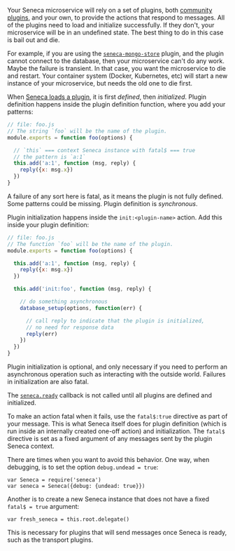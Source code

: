 Your Seneca microservice will rely on a set of plugins, both [community
plugins](https://github.com/senecajs?utf8=%E2%9C%93&q=seneca-*&type=source&language=), and your own, to provide the actions that respond to
messages. All of the plugins need to load and initialize
successfully. If they don't, your microservice will be in an
undefined state. The best thing to do in this case is bail out and
die.

For example, if you are using the
[`seneca-mongo-store`](http://github.com/senecajs/seneca-mongo-store)
plugin, and the plugin cannot connect to the database, then your
microservice can't do any work. Maybe the failure is transient. In
that case, you want the microservice to die and restart. Your
container system (Docker, Kubernetes, etc) will start a new instance
of your microservice, but needs the old one to die first.

When
[Seneca loads a plugin](/docs/tutorials/how-to-write-a-plugin.html),
it is first _defined_, then _initialized_. Plugin definition happens
inside the plugin definition function, where you add your patterns:

```js
// file: foo.js
// The string `foo` will be the name of the plugin.
module.exports = function foo(options) {

  // `this` === context Seneca instance with fatal$ === true
  // the pattern is `a:1`
  this.add('a:1', function (msg, reply) {
    reply({x: msg.x})
  }) 
}
```

A failure of any sort here is fatal, as it means the plugin is not
fully defined. Some patterns could be missing. Plugin definition is
_synchronous_.

Plugin initialization happens inside the `init:<plugin-name>`
action. Add this inside your plugin definition:

```js
// file: foo.js
// The function `foo` will be the name of the plugin.
module.exports = function foo(options) {

  this.add('a:1', function (msg, reply) {
    reply({x: msg.x})
  }) 

  this.add('init:foo', function (msg, reply) {

    // do something asynchronous
    database_setup(options, function(err) {

      // call reply to indicate that the plugin is initialized,
      // no need for response data
      reply(err)
    })
  })
}
```

Plugin initialization is optional, and only necessary if you need to
perform an asynchronous operation such as interacting with the outside
world. Failures in initialization are also fatal.

The [`seneca.ready`](/api/#method-ready) callback is not called until
all plugins are defined and initialized.

To make an action fatal when it fails, use the `fatal$:true` directive
as part of your message. This is what Seneca itself does for plugin
definition (which is run inside an internally created one-off action)
and initialization. The `fatal$` directive is set as a fixed argument
of any messages sent by the plugin Seneca context.

There are times when you want to avoid this behavior. One way, when
debugging, is to set the option `debug.undead = true`:

```
var Seneca = require('seneca')
var seneca = Seneca({debug: {undead: true}})
```

Another is to create a new Seneca instance that does not have a fixed
`fatal$ = true` argument:

```
var fresh_seneca = this.root.delegate()
```

This is necessary for plugins that will send messages once Seneca is
ready, such as the transport plugins.

